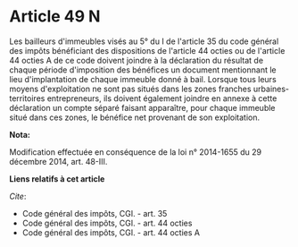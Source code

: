# Article 49 N

Les bailleurs d'immeubles visés au 5° du I de l'article 35 du code général des impôts bénéficiant des dispositions de
l'article 44 octies ou de l'article 44 octies A de ce code doivent joindre à la déclaration du résultat de chaque période
d'imposition des bénéfices un document mentionnant le lieu d'implantation de chaque immeuble donné à bail. Lorsque tous leurs
moyens d'exploitation ne sont pas situés dans les  zones franches urbaines-territoires entrepreneurs, ils doivent également
joindre en annexe à cette déclaration un compte séparé faisant apparaître, pour chaque immeuble situé dans ces zones, le
bénéfice net provenant de son exploitation.

**Nota:**

Modification effectuée en conséquence de la loi n° 2014-1655 du 29 décembre 2014, art. 48-III.

**Liens relatifs à cet article**

_Cite_:

  - Code général des impôts, CGI. - art. 35
  - Code général des impôts, CGI. - art. 44 octies
  - Code général des impôts, CGI. - art. 44 octies A
